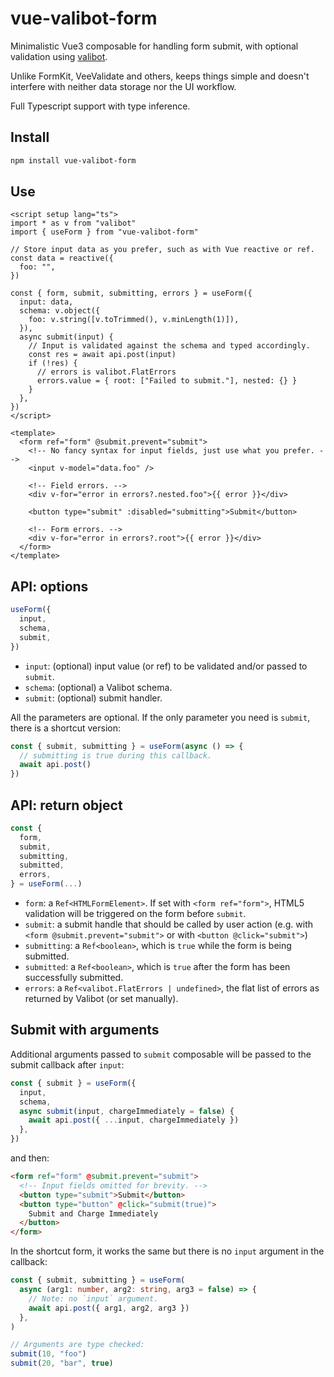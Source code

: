 # vue-valibot-form

Minimalistic Vue3 composable for handling form submit, with optional validation using [valibot](https://valibot.dev/).

Unlike FormKit, VeeValidate and others, keeps things simple and doesn't interfere with neither data storage nor the UI workflow.

Full Typescript support with type inference.

## Install

```sh
npm install vue-valibot-form
```

## Use

```vue
<script setup lang="ts">
import * as v from "valibot"
import { useForm } from "vue-valibot-form"

// Store input data as you prefer, such as with Vue reactive or ref.
const data = reactive({
  foo: "",
})

const { form, submit, submitting, errors } = useForm({
  input: data,
  schema: v.object({
    foo: v.string([v.toTrimmed(), v.minLength(1)]),
  }),
  async submit(input) {
    // Input is validated against the schema and typed accordingly.
    const res = await api.post(input)
    if (!res) {
      // errors is valibot.FlatErrors
      errors.value = { root: ["Failed to submit."], nested: {} }
    }
  },
})
</script>

<template>
  <form ref="form" @submit.prevent="submit">
    <!-- No fancy syntax for input fields, just use what you prefer. -->
    <input v-model="data.foo" />

    <!-- Field errors. -->
    <div v-for="error in errors?.nested.foo">{{ error }}</div>

    <button type="submit" :disabled="submitting">Submit</button>

    <!-- Form errors. -->
    <div v-for="error in errors?.root">{{ error }}</div>
  </form>
</template>
```

## API: options

```ts
useForm({
  input,
  schema,
  submit,
})
```

- `input`: (optional) input value (or ref) to be validated and/or passed to `submit`.
- `schema`: (optional) a Valibot schema.
- `submit`: (optional) submit handler.

All the parameters are optional. If the only parameter you need is `submit`, there is a shortcut version:

```ts
const { submit, submitting } = useForm(async () => {
  // submitting is true during this callback.
  await api.post()
})
```

## API: return object

```ts
const {
  form,
  submit,
  submitting,
  submitted,
  errors,
} = useForm(...)
```

- `form`: a `Ref<HTMLFormElement>`. If set with `<form ref="form">`, HTML5 validation will be triggered on the form before `submit`.
- `submit`: a submit handle that should be called by user action (e.g. with `<form @submit.prevent="submit">` or with `<button @click="submit">`)
- `submitting`: a `Ref<boolean>`, which is `true` while the form is being submitted.
- `submitted`: a `Ref<boolean>`, which is `true` after the form has been successfully submitted.
- `errors`: a `Ref<valibot.FlatErrors | undefined>`, the flat list of errors as returned by Valibot (or set manually).

## Submit with arguments

Additional arguments passed to `submit` composable will be passed to the submit callback after `input`:

```ts
const { submit } = useForm({
  input,
  schema,
  async submit(input, chargeImmediately = false) {
    await api.post({ ...input, chargeImmediately })
  },
})
```

and then:

```html
<form ref="form" @submit.prevent="submit">
  <!-- Input fields omitted for brevity. -->
  <button type="submit">Submit</button>
  <button type="button" @click="submit(true)">
    Submit and Charge Immediately
  </button>
</form>
```

In the shortcut form, it works the same but there is no `input` argument in the callback:

```ts
const { submit, submitting } = useForm(
  async (arg1: number, arg2: string, arg3 = false) => {
    // Note: no `input` argument.
    await api.post({ arg1, arg2, arg3 })
  },
)

// Arguments are type checked:
submit(10, "foo")
submit(20, "bar", true)
```
